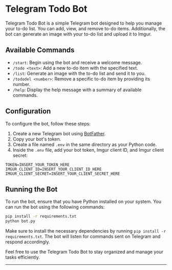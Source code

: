 
# Telegram Todo Bot

Telegram Todo Bot is a simple Telegram bot designed to help you manage your to-do list. You can add, view, and remove to-do items. Additionally, the bot can generate an image with your to-do list and upload it to Imgur.

## Available Commands

- `/start`: Begin using the bot and receive a welcome message.
- `/todo <text>`: Add a new to-do item with the specified text.
- `/list`: Generate an image with the to-do list and send it to you.
- `/tododel <number>`: Remove a specific to-do item by providing its number.
- `/help`: Display the help message with a summary of available commands.

## Configuration

To configure the bot, follow these steps:

1. Create a new Telegram bot using [BotFather](https://core.telegram.org/bots#botfather).
2. Copy your bot's token.
3. Create a file named `.env` in the same directory as your Python code.
4. Inside the `.env` file, add your bot token, Imgur client ID, and Imgur client secret:

```
TOKEN=INSERT_YOUR_TOKEN_HERE
IMGUR_CLIENT_ID=INSERT_YOUR_CLIENT_ID_HERE
IMGUR_CLIENT_SECRET=INSERT_YOUR_CLIENT_SECRET_HERE
```

## Running the Bot

To run the bot, ensure that you have Python installed on your system. You can run the bot using the following commands:

```bash
pip install -r requirements.txt
python bot.py
```

Make sure to install the necessary dependencies by running `pip install -r requirements.txt`. The bot will listen for commands sent on Telegram and respond accordingly.

Feel free to use the Telegram Todo Bot to stay organized and manage your tasks efficiently.

---

